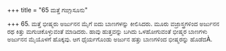 +++
title = "65 ಮತ್ತೆ ಗಙ್ಗಾಸೂನು"

+++
65. ಮತ್ತೆ ಭೀಷ್ಮರು ಅರ್ಜುನನ ಮೈಗೆ ಐದು ಬಾಣಗಳನ್ನು ಕೀಲಿಸಿದರು. ಮೂರು ವಜ್ರಾಸ್ತ್ರಗಳಿಂದ ಅರ್ಜುನನ ರಥ ಕಿತ್ತು ಮಗುಚಿಕೊಳ್ಳುವಂತೆ ಮಾಡಿದರು. ಹಾವು ಹುತ್ತವನ್ನು ಬಗಿದು ಒಳಹೋಗುವಂತೆ ಭೀಷ್ಮರ ಬಾಣಗಳು ಅರ್ಜುನನ ಮೈಯೊಳಗೆ ಹೊಕ್ಕವು. ಆಗ ಧೈರ್ಯಗೊಂಡು  ಅರ್ಜುನ  ಹತ್ತು ಬಾಣಗಳಿಂದ  ಭೀಷ್ಮರನ್ನು ಹೊಡೆದÀ.